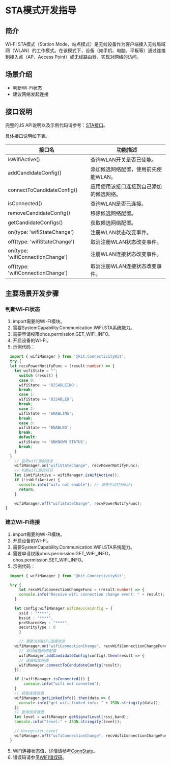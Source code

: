 # STA模式开发指导

## 简介
Wi-Fi STA模式（Station Mode，站点模式）是无线设备作为客户端接入无线局域网（WLAN）的工作模式。在该模式下，设备（如手机、电脑、平板等）通过连接到接入点（AP，Access Point）或无线路由器，实现对网络的访问。


## 场景介绍

- 判断Wi-Fi状态
- 建议网络发起连接

## 接口说明

完整的JS API说明以及示例代码请参考：[STA接口](../../reference/apis-connectivity-kit/js-apis-wifiManager.md)。

具体接口说明如下表。

| 接口名 | 功能描述 |
| -------- | -------- |
| isWifiActive() | 查询WLAN开关是否已使能。|
| addCandidateConfig() | 添加候选网络配置，使用前先使能WLAN。|
| connectToCandidateConfig() | 应用使用该接口连接到自己添加的候选网络。|
| isConnected() | 查询WLAN是否已连接。|
| removeCandidateConfig() | 移除候选网络配置。|
| getCandidateConfigs() | 获取候选网络配置。|
| on(type: 'wifiStateChange') | 注册WLAN状态改变事件。 |
| off(type: 'wifiStateChange') | 取消注册WLAN状态改变事件。|
| on(type: 'wifiConnectionChange') | 注册WLAN连接状态改变事件。|
| off(type: 'wifiConnectionChange') | 取消注册WLAN连接状态改变事件。|


## 主要场景开发步骤

### 判断Wi-Fi状态
1. import需要的WI-FI模块。
2. 需要SystemCapability.Communication.WiFi.STA系统能力。
3. 需要申请权限ohos.permission.GET_WIFI_INFO。
4. 开启设备的WI-FI。
5. 示例代码：

```ts
  import { wifiManager } from '@kit.ConnectivityKit';
  try {
  let recvPowerNotifyFunc = (result:number) => {
    let wifiState = "";
      switch (result) {
      case 0:
      wifiState += 'DISABLEING';
      break;
      case 1:
      wifiState += 'DISABLED';
      break;
      case 2:
      wifiState += 'ENABLING';
      break;
      case 3:
      wifiState += 'ENABLED';
      break;
      default:
      wifiState += 'UNKNOWN STATUS';
      break;
    }
  }
    // 监听wifi当前状态
    wifiManager.on("wifiStateChange", recvPowerNotifyFunc);
    // 判断wifi是否打开
    let isWifiActive = wifiManager.isWifiActive();
    if (!isWifiActive) {
      console.info("wifi not enable"); // 请先手动打开WiFi
      return;
    }

    wifiManager.off("wifiStateChange", recvPowerNotifyFunc);
}
```

### 建立Wi-Fi连接
1. import需要的WI-FI模块。
2. 开启设备的WI-FI。
3. 需要SystemCapability.Communication.WiFi.STA系统能力。
4. 需要申请权限ohos.permission.GET_WIFI_INFO，ohos.permission.SET_WIFI_INFO。
5. 示例代码：

```ts
  import { wifiManager } from '@kit.ConnectivityKit';

  try {
      let recvWifiConnectionChangeFunc = (result:number) => {
      console.info("Receive wifi connection change event: " + result);
    }

    let config:wifiManager.WifiDeviceConfig = {
      ssid : "****",
      bssid : "****",
      preSharedKey : "****",
      securityType : 0
	  }

      // 更新当前WiFi连接状态
    wifiManager.on("wifiConnectionChange", recvWifiConnectionChangeFunc);
      // 添加候选网络配置
	  wifiManager.addCandidateConfig(config).then(result => {
      // 连接指定网络
      wifiManager.connectToCandidateConfig(result);
    });

    if (!wifiManager.isConnected()) {
        console.info("wifi not conneted");
    }
    // 获取连接信息
    wifiManager.getLinkedInfo().then(data => {
      console.info("get wifi linked info: " + JSON.stringify(data));
    })
    // 查询信号强度
    let level = wifiManager.getSignalLevel(rssi,band);
    console.info("level:" + JSON.stringify(level));

    // Unregister event
    wifiManager.off("wifiConnectionChange", recvWifiConnectionChangeFunc);
  }
```

5. WiFi连接状态值，详情请参考[ConnState](../reference/apis-connectivity-kit/js-apis-wifiManager.md)。
6. 错误码请参见[WIFI错误码](../../reference/apis-connectivity-kit/errorcode-wifi.md)。
